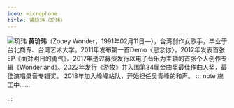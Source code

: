```yaml
---
icon: microphone
title: 黄玠玮（玠玮）
---
```


![玠玮](https://cdn.jsdelivr.net/gh/kaluojushi/sodaguide@picbed/members/team/jiewei.jpg)
**黄玠玮**（Zooey Wonder，1991年02月11日—），台湾创作女歌手，毕业于台北商专、台湾艺术大学。2011年发布第一首Demo〈思念你〉，2012年发表首张EP《面对明日的勇气》。2017年透过募资发行以电子音乐为主轴的首张个人创作专辑《Wonderland》。2022年发行《游牧》并入围第34届金曲奖最佳作曲人奖，最佳演唱录音专辑奖。
2018年加入峰峰站队，开始担任吴青峰的和声。
::: note 施工中……

:::
